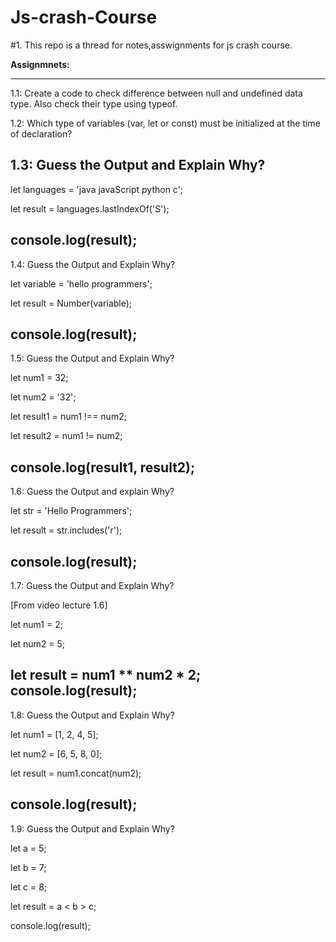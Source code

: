 # Js-crash-Course

#1. This repo is a thread for notes,asswignments for js crash course.

**Assignmnets:**
____________________________________________________________________________________________
1.1: Create a code to check difference between null and undefined data type. Also check their type using typeof.

1.2: Which type of variables (var, let or const) must be initialized at the time of declaration?

1.3: Guess the Output and Explain Why?
--------------------------------------------------------------------------------------------
let languages = 'java javaScript python c';

let result = languages.lastIndexOf('S');

console.log(result);
--------------------------------------------------------------------------------------------
1.4: Guess the Output and Explain Why?


let variable = 'hello programmers';

let result = Number(variable);

console.log(result);
--------------------------------------------------------------------------------------------

1.5: Guess the Output and Explain Why?

let num1 = 32;

let num2 = '32';

let result1 = num1 !== num2;

let result2 = num1 != num2;

console.log(result1, result2);
--------------------------------------------------------------------------------------------

1.6: Guess the Output and explain Why?

let str = 'Hello Programmers';

let result = str.includes('r');

console.log(result);
--------------------------------------------------------------------------------------------

1.7: Guess the Output and Explain Why?

[From video lecture 1.6]

let num1 = 2;

let num2 = 5;

let result = num1 ** num2 * 2;
console.log(result);
--------------------------------------------------------------------------------------------

1.8: Guess the Output and Explain Why?

let num1 = [1, 2, 4, 5];

let num2 = [6, 5, 8, 0];

let result = num1.concat(num2);

console.log(result);
--------------------------------------------------------------------------------------------

1.9: Guess the Output and Explain Why?

let a = 5;

let b = 7;

let c = 8;

let result = a < b > c;

console.log(result);
